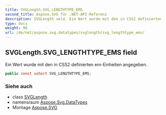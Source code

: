 ```yaml
---
title: SVGLength.SVG_LENGTHTYPE_EMS
second_title: Aspose.SVG für .NET-API-Referenz
description: SVGLength veld. Ein Wert wurde mit den in CSS2 definierten emEinheiten angegeben.
type: docs
weight: 90
url: /de/net/aspose.svg.datatypes/svglength/svg_lengthtype_ems/
---
```

## SVGLength.SVG_LENGTHTYPE_EMS field

Ein Wert wurde mit den in CSS2 definierten em-Einheiten angegeben.

```csharp
public const ushort SVG_LENGTHTYPE_EMS;
```

### Siehe auch

* class [SVGLength](../)
* namensraum [Aspose.Svg.DataTypes](../../svglength/)
* Montage [Aspose.SVG](../../../)


